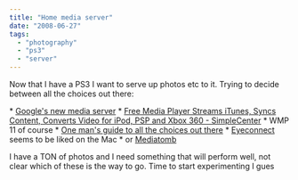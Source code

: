 ```yaml
---
title: "Home media server"
date: "2008-06-27"
tags: 
  - "photography"
  - "ps3"
  - "server"
---
```


Now that I have a PS3 I want to serve up photos etc to it. Trying to decide between all the choices out there:

\* [Google's new media server](http://desktop.google.com/plugins/i/mediaserver.html?hl=en) \* [Free Media Player Streams iTunes, Syncs Content, Converts Video for iPod, PSP and Xbox 360 - SimpleCenter](http://www.simplecenter.com/) \* WMP 11 of course \* [One man's guide to all the choices out there](http://www.rbgrn.net/blog/2007/06/how-to-set-up-media-servers-for-your-ps3-or-xbox-360.html) \* [Eyeconnect](http://www.elgato.com/elgato/na/mainmenu/products/software/EyeConnect.en.html) seems to be liked on the Mac \* or [Mediatomb](http://mediatomb.cc/)

I have a TON of photos and I need something that will perform well, not clear which of these is the way to go. Time to start experimenting I gues
